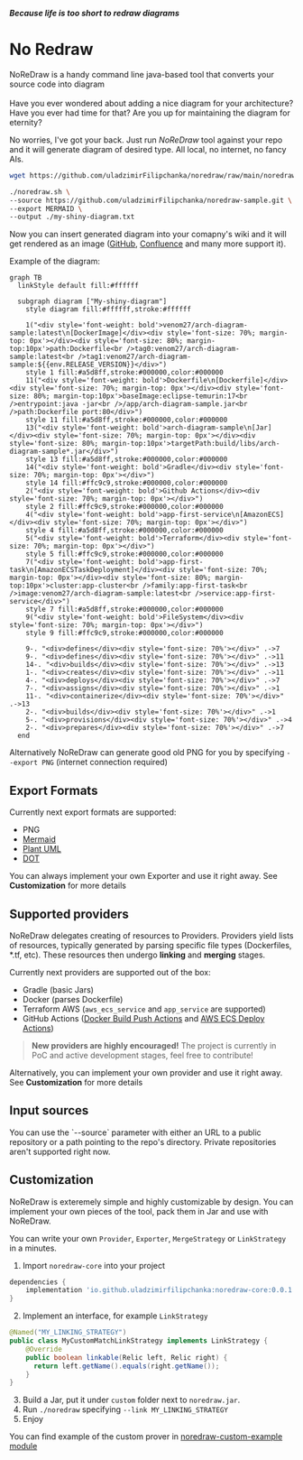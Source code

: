 **_Because life is too short to redraw diagrams_**

<h1>No Redraw</h1>
NoReDraw is a handy command line java-based tool that converts your source code into diagram<br/><br/>
Have you ever wondered about adding a nice diagram for your architecture? Have you ever had time for that? Are you up for maintaining the diagram for eternity?

No worries, I've got your back. Just run _NoReDraw_ tool against your repo and it will generate diagram of desired type. All local, no internet, no fancy AIs. 

```bash
wget https://github.com/uladzimirFilipchanka/noredraw/raw/main/noredraw.sh && chmod +x noredraw.sh

./noredraw.sh \
--source https://github.com/uladzimirFilipchanka/noredraw-sample.git \
--export MERMAID \
--output ./my-shiny-diagram.txt
```

Now you can insert generated diagram into your comapny's wiki and it will get rendered as an image ([GitHub](https://github.blog/2022-02-14-include-diagrams-markdown-files-mermaid/), [Confluence](https://marketplace.atlassian.com/apps/1222572/mermaid-charts-diagrams-for-confluence?tab=overview&hosting=cloud) and many more support it). 

Example of the diagram:

```mermaid
graph TB
  linkStyle default fill:#ffffff

  subgraph diagram ["My-shiny-diagram"]
    style diagram fill:#ffffff,stroke:#ffffff

    1("<div style='font-weight: bold'>venom27/arch-diagram-sample:latest\n[DockerImage]</div><div style='font-size: 70%; margin-top: 0px'></div><div style='font-size: 80%; margin-top:10px'>path:Dockerfile<br />tag0:venom27/arch-diagram-sample:latest<br />tag1:venom27/arch-diagram-sample:${{env.RELEASE_VERSION}}</div>")
    style 1 fill:#a5d8ff,stroke:#000000,color:#000000
    11("<div style='font-weight: bold'>Dockerfile\n[Dockerfile]</div><div style='font-size: 70%; margin-top: 0px'></div><div style='font-size: 80%; margin-top:10px'>baseImage:eclipse-temurin:17<br />entrypoint:java -jar<br />/app/arch-diagram-sample.jar<br />path:Dockerfile port:80</div>")
    style 11 fill:#a5d8ff,stroke:#000000,color:#000000
    13("<div style='font-weight: bold'>arch-diagram-sample\n[Jar]</div><div style='font-size: 70%; margin-top: 0px'></div><div style='font-size: 80%; margin-top:10px'>targetPath:build/libs/arch-diagram-sample*.jar</div>")
    style 13 fill:#a5d8ff,stroke:#000000,color:#000000
    14("<div style='font-weight: bold'>Gradle</div><div style='font-size: 70%; margin-top: 0px'></div>")
    style 14 fill:#ffc9c9,stroke:#000000,color:#000000
    2("<div style='font-weight: bold'>Github Actions</div><div style='font-size: 70%; margin-top: 0px'></div>")
    style 2 fill:#ffc9c9,stroke:#000000,color:#000000
    4("<div style='font-weight: bold'>app-first-service\n[AmazonECS]</div><div style='font-size: 70%; margin-top: 0px'></div>")
    style 4 fill:#a5d8ff,stroke:#000000,color:#000000
    5("<div style='font-weight: bold'>Terraform</div><div style='font-size: 70%; margin-top: 0px'></div>")
    style 5 fill:#ffc9c9,stroke:#000000,color:#000000
    7("<div style='font-weight: bold'>app-first-task\n[AmazonECSTaskDeployment]</div><div style='font-size: 70%; margin-top: 0px'></div><div style='font-size: 80%; margin-top:10px'>cluster:app-cluster<br />family:app-first-task<br />image:venom27/arch-diagram-sample:latest<br />service:app-first-service</div>")
    style 7 fill:#a5d8ff,stroke:#000000,color:#000000
    9("<div style='font-weight: bold'>FileSystem</div><div style='font-size: 70%; margin-top: 0px'></div>")
    style 9 fill:#ffc9c9,stroke:#000000,color:#000000

    9-. "<div>defines</div><div style='font-size: 70%'></div>" .->7
    9-. "<div>defines</div><div style='font-size: 70%'></div>" .->11
    14-. "<div>builds</div><div style='font-size: 70%'></div>" .->13
    1-. "<div>creates</div><div style='font-size: 70%'></div>" .->11
    4-. "<div>deploys</div><div style='font-size: 70%'></div>" .->7
    7-. "<div>assigns</div><div style='font-size: 70%'></div>" .->1
    11-. "<div>containerize</div><div style='font-size: 70%'></div>" .->13
    2-. "<div>builds</div><div style='font-size: 70%'></div>" .->1
    5-. "<div>provisions</div><div style='font-size: 70%'></div>" .->4
    2-. "<div>prepares</div><div style='font-size: 70%'></div>" .->7
  end
```

Alternatively NoReDraw can generate good old PNG for you by specifying `--export PNG` (internet connection required)

<h2>Export Formats</h2>
Currently next export formats are supported: 

* PNG
* [Mermaid](https://mermaid.js.org/)
* [Plant UML](https://plantuml.com/) 
* [DOT](https://graphviz.org/doc/info/lang.html)

You can always implement your own Exporter and use it right away. See **Customization** for more details
<h2>Supported providers</h2>

NoReDraw delegates creating of resources to Providers. Providers yield lists of resources, typically generated by parsing specific file types (Dockerfiles, *.tf, etc). These resources then undergo **linking** and **merging** stages.

Currently next providers are supported out of the box: 

* Gradle (basic Jars)
* Docker (parses Dockerfile)
* Terraform AWS (`aws_ecs_service` and `app_service` are supported)
* GitHub Actions ([Docker Build Push Actions](https://github.com/docker/build-push-action) and [AWS ECS Deploy Actions](https://github.com/aws-actions/amazon-ecs-deploy-task-definition))

> **New providers are highly encouraged!** The project is currently in PoC and active development stages, feel free to contribute! 

Alternatively, you can implement your own provider and use it right away. See **Customization** for more details

<h2>Input sources</h2>
You can use the `--source` parameter with either an URL to a public repository or a path pointing to the repo's directory. Private repositories aren't supported right now.

<h2>Customization</h2>
NoReDraw is exteremely simple and highly customizable by design. You can implement your own pieces of the tool, pack them in Jar and use with NoReDraw. 

You can write your own `Provider`, `Exporter`, `MergeStrategy` or `LinkStrategy` in a minutes.<br/>

1. Import `noredraw-core` into your project
```gradle
dependencies {
    implementation 'io.github.uladzimirfilipchanka:noredraw-core:0.0.1'
}
```
2. Implement an interface, for example `LinkStrategy`
```java
@Named("MY_LINKING_STRATEGY")
public class MyCustomMatchLinkStrategy implements LinkStrategy {
    @Override
    public boolean linkable(Relic left, Relic right) {
      return left.getName().equals(right.getName());
    }
}
```
3. Build a Jar, put it under `custom` folder next to `noredraw.jar`.
4. Run `./noredraw` specifying `--link MY_LINKING_STRATEGY`
5. Enjoy

You can find example of the custom prover in [noredraw-custom-example module](https://github.com/uladzimirFilipchanka/noredraw/tree/main/noredraw-custom-example)
